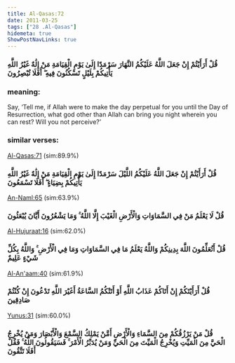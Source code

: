 ```yaml
---
title: Al-Qasas:72
date: 2011-03-25
tags: ["28 .Al-Qasas"]
hidemeta: true 
ShowPostNavLinks: true 
---
```

### قُلْ أَرَأَيْتُمْ إِنْ جَعَلَ اللَّهُ عَلَيْكُمُ النَّهَارَ سَرْمَدًا إِلَىٰ يَوْمِ الْقِيَامَةِ مَنْ إِلَٰهٌ غَيْرُ اللَّهِ يَأْتِيكُمْ بِلَيْلٍ تَسْكُنُونَ فِيهِ ۖ أَفَلَا تُبْصِرُونَ
### meaning: 
Say, ‘Tell me, if Allah were to make the day perpetual for you until the Day of Resurrection, what god other than Allah can bring you night wherein you can rest? Will you not perceive?’
### similar verses: 

[Al-Qasas:71](/28/71) (sim:89.9%)

### قُلْ أَرَأَيْتُمْ إِنْ جَعَلَ اللَّهُ عَلَيْكُمُ اللَّيْلَ سَرْمَدًا إِلَىٰ يَوْمِ الْقِيَامَةِ مَنْ إِلَٰهٌ غَيْرُ اللَّهِ يَأْتِيكُمْ بِضِيَاءٍ ۖ أَفَلَا تَسْمَعُونَ

[An-Naml:65](/27/65) (sim:63.9%)

### قُلْ لَا يَعْلَمُ مَنْ فِي السَّمَاوَاتِ وَالْأَرْضِ الْغَيْبَ إِلَّا اللَّهُ ۚ وَمَا يَشْعُرُونَ أَيَّانَ يُبْعَثُونَ

[Al-Hujuraat:16](/49/16) (sim:62.0%)

### قُلْ أَتُعَلِّمُونَ اللَّهَ بِدِينِكُمْ وَاللَّهُ يَعْلَمُ مَا فِي السَّمَاوَاتِ وَمَا فِي الْأَرْضِ ۚ وَاللَّهُ بِكُلِّ شَيْءٍ عَلِيمٌ

[Al-An'aam:40](/6/40) (sim:61.9%)

### قُلْ أَرَأَيْتَكُمْ إِنْ أَتَاكُمْ عَذَابُ اللَّهِ أَوْ أَتَتْكُمُ السَّاعَةُ أَغَيْرَ اللَّهِ تَدْعُونَ إِنْ كُنْتُمْ صَادِقِينَ

[Yunus:31](/10/31) (sim:60.0%)

### قُلْ مَنْ يَرْزُقُكُمْ مِنَ السَّمَاءِ وَالْأَرْضِ أَمَّنْ يَمْلِكُ السَّمْعَ وَالْأَبْصَارَ وَمَنْ يُخْرِجُ الْحَيَّ مِنَ الْمَيِّتِ وَيُخْرِجُ الْمَيِّتَ مِنَ الْحَيِّ وَمَنْ يُدَبِّرُ الْأَمْرَ ۚ فَسَيَقُولُونَ اللَّهُ ۚ فَقُلْ أَفَلَا تَتَّقُونَ
